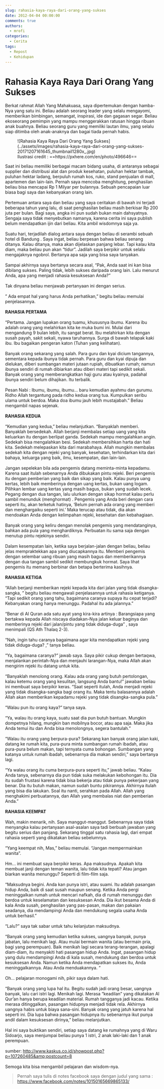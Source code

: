 ```yaml
---
slug: rahasia-kaya-raya-dari-orang-yang-sukses
date: 2012-04-04 00:00:00
comments: true
authors:
  - mrofi
categories:
  - Cerita
tags:
  - Repost
  - Kehidupan
---
```


# Rahasia Kaya Raya Dari Orang Yang Sukses

Berkat rahmat Allah Yang Mahakuasa, saya dipertemukan dengan hamba-Nya yang satu ini. Beliau adalah seorang leader yang selalu mengayomi, memberikan bimbingan, semangat, inspirasi, ide dan gagasan segar. Beliau ekoseorang pemimpin yang mampu menggerakkan ratusan hingga ribuan anak buahnya. Beliau seorang guru yang memiliki lautan ilmu, yang selalu siap ditimba oleh anak-anaknya dan bagai tiada pernah habis.

<!-- more -->

<figure markdown="span">
  ![Rahasia Kaya Raya Dari Orang Yang Sukses](../assets/images/rahasia-kaya-raya-dari-orang-yang-sukses-20171207161645_thumbnail1280x_.jpg)
  <figcaption markdown>
    Ilustrasi credit : ==https://pxhere.com/en/photo/496646==
  </figcaption>
</figure>

Saat ini beliau memiliki berbagai macam bidang usaha, di antaranya sebagai supplier dan distribusi alat dan produk kesehatan, puluhan hektar tambak, puluhan hektar ladang, berpuluh rumah kos, ruko, stand penjualan di mall, apartemen dan lain-lain. Pernah saya mencoba menghitung, penghasilan beliau bisa mencapai Rp 1 Milyar per bulannya. Sebuah pencapaian luar biasa bagi saya dan kebanyakan orang lain.<br /><br />Pertemuan antara saya dan beliau yang saya ceritakan di bawah ini terjadi beberapa tahun yang lalu, di saat penghasilan beliau masih berkisar Rp 200 juta per bulan. Bagi saya, angka ini pun sudah bukan main dahsyatnya. Sengaja saya tidak menyebutkan namanya, karena cerita ini saya publish belum mendapatkan ijin dari beliau. Kita ambil wisdomnya saja ya.<br /><br />Suatu hari, terjadilah dialog antara saya dengan beliau di serambi sebuah hotel di Bandung . Saya ingat, beliau berpesan bahwa beliau senang ditanya. Kalau ditanya, maka akan dijelaskan panjang lebar. Tapi kalau kita diam, maka beliau pun akan &ldquo;tidur&rdquo;. Jadilah saya berpikir untuk selalu mengajaknya ngobrol. Bertanya apa saja yang bisa saya tanyakan.<br /><br />Sampai akhirnya saya bertanya secara asal, &ldquo;Pak, Anda saat ini kan bisa dibilang sukses. Paling tidak, lebih sukses daripada orang lain. Lalu menurut Anda, apa yang menjadi rahasia kesuksesan Anda?&rdquo;<br /><br />Tak dinyana beliau menjawab pertanyaan ini dengan serius.<br /><br />&rdquo; Ada empat hal yang harus Anda perhatikan,&rdquo; begitu beliau memulai penjelasannya.<br /><br /><strong>RAHASIA PERTAMA</strong><br /><br />&ldquo;Pertama. Jangan lupakan orang tuamu, khususnya ibumu. Karena ibu adalah orang yang melahirkan kita ke muka bumi ini. Mulai dari mengandung 9 bulan lebih, itu sangat berat. Ibu melahirkan kita dengan susah payah, sakit sekali, nyawa taruhannya. Surga di bawah telapak kaki ibu. Ibu bagaikan pengeran katon (Tuhan yang kelihatan).<br /><br />Banyak orang sekarang yang salah. Para guru dan kyai dicium tangannya, sementara kepada ibunya tidak pernah. Para guru dan kyai dipuja dan dielukan, diberi sumbangan materi jutaan rupiah, dibuatkan rumah; namun ibunya sendiri di rumah dibiarkan atau diberi materi tapi sedikit sekali. Banyak orang yang memberangkatkan haji guru atau kyainya, padahal ibunya sendiri belum dihajikan. Itu terbalik.<br /><br />Pesan Nabi : Ibumu, ibumu, ibumu&hellip; baru kemudian ayahmu dan gurumu.<br />Ridho Allah tergantung pada ridho kedua orang tua. Kumpulkan seribu ulama untuk berdoa. Maka doa ibumu jauh lebih mustajabah.&rdquo; Beliau mengambil napas sejenak.<br /><br /><strong>RAHASIA KEDUA</strong><br /><br />&ldquo;Kemudian yang kedua,&rdquo; beliau melanjutkan. &ldquo;Banyaklah memberi. Banyaklah bersedekah. Allah berjanji membalas setiap uang yang kita keluarkan itu dengan berlipat ganda. Sedekah mampu mengalahkan angin. Sedekah bisa mengalahkan besi. Sedekah membersihkan harta dan hati kita. Sedekah melepaskan kita dari marabahaya. Allah mungkin membalas sedekah kita dengan rejeki yang banyak, kesehatan, terhindarkan kita dari bahaya, keluarga yang baik, ilmu, kesempatan, dan lain-lain.<br /><br />Jangan sepelekan bila ada pengemis datang meminta-minta kepadamu. Karena saat itulah sebenarnya Anda dibukakan pintu rejeki. Beri pengemis itu dengan pemberian yang baik dan sikap yang baik. Kalau punya uang kertas, lebih baik memberinya dengan uang kertas, bukan uang logam. Pilihkan lembar uang kertas yang masih bagus, bukan yang sudah lecek. Pegang dengan dua tangan, lalu ulurkan dengan sikap hormat kalau perlu sambil menunduk (menghormat) . Pengemis yang Anda beri dengan cara seperti itu, akan terketuk hatinya, &lsquo;Belum pernah ada orang yang memberi dan menghargaiku seperti ini.&rsquo; Maka terucap atau tidak, dia akan mendoakan Anda dengan kelimpahan rejeki, kesehatan dan kebahagiaan.<br /><br />Banyak orang yang keliru dengan menolak pengemis yang mendatanginya, bahkan ada pula yang menghardiknya. Perbuatan itu sama saja dengan menutup pintu rejekinya sendiri.<br /><br />Dalam kesempatan lain, ketika saya berjalan-jalan dengan beliau, beliau jelas mempraktekkan apa yang diucapkannya itu. Memberi pengemis dengan selembar uang ribuan yang masih bagus dan memberikannya dengan dua tangan sambil sedikit membungkuk hormat. Saya lihat pengemis itu memang berbinar dan betapa berterima kasihnya.<br /><br /><strong>RAHASIA KETIGA</strong><br /><br />&ldquo;Allah berjanji memberikan rejeki kepada kita dari jalan yang tidak disangka-sangka, &rdquo; begitu beliau mengawali penjelasannya untuk rahasia ketiganya. &ldquo;Tapi sedikit orang yang tahu, bagaimana caranya supaya itu cepat terjadi? Kebanyakan orang hanya menunggu. Padahal itu ada jalannya.&rdquo;<br /><br />&ldquo;Benar di Al Quran ada satu ayat yang kira-kira artinya : Barangsiapa yang bertakwa kepada Allah niscaya diadakan-Nya jalan keluar baginya dan memberinya rejeki dari jalan/pintu yang tidak diduga-duga&rdquo; , saya menimpali (QS Ath Thalaq 2-3).<br /><br />&ldquo;Nah, ingin tahu caranya bagaimana agar kita mendapatkan rejeki yang tidak diduga-duga? ,&rdquo; tanya beliau.<br /><br />&ldquo;Ya, bagaimana caranya?&rdquo; jawab saya. Saya pikir cukup dengan bertaqwa, menjalankan perintah-Nya dan menjauhi larangan-Nya, maka Allah akan mengirim rejeki itu datang untuk kita.<br /><br />&ldquo;Banyaklah menolong orang. Kalau ada orang yang butuh pertolongan, kalau ketemu orang yang kesulitan, langsung Anda bantu!&rdquo; jawaban beliau ini membuat saya berpikir keras. &ldquo;Saat seperti itulah, Anda menjadi rejeki yang tidak disangka-sangka bagi orang itu. Maka tentu balasannya adalah Allah akan memberikan kepadamu rejeki yang tidak disangka-sangka pula.&rdquo;<br /><br />&ldquo;Walau pun itu orang kaya?&rdquo; tanya saya.<br /><br />&ldquo;Ya, walau itu orang kaya, suatu saat dia pun butuh bantuan. Mungkin dompetnya hilang, mungkin ban mobilnya bocor, atau apa saja. Maka jika Anda temui itu dan Anda bisa menolongnya, segera bantulah.&rdquo;<br /><br />&ldquo;Walau itu orang yang berpura-pura? Sekarang kan banyak orang jalan kaki, datang ke rumah kita, pura-pura minta sumbangan rumah ibadah, atau pura-pura belum makan, tapi ternyata cuma bohongan. Sumbangan yang katanya untuk rumah ibadah, sebenarnya dia makan sendiri,&rdquo; saya bertanya lagi.<br /><br />&ldquo;Ya walau orang itu cuma berpura-pura seperti itu,&rdquo; jawab beliau. &ldquo;Kalau Anda tanya, sebenarnya dia pun tidak suka melakukan kebohongan itu. Dia itu sudah frustasi karena tidak bisa bekerja atau tidak punya pekerjaan yang benar. Dia itu butuh makan, namun sudah buntu pikirannya. Akhirnya itulah yang bisa dia lakukan. Soal itu nanti, serahkan pada Allah. Allah yang menghakimi perbuatannya, dan Allah yang membalas niat dan pemberian Anda.&rdquo;<br /><br /><strong>RAHASIA KEEMPAT</strong><br /><br />Wah, makin menarik, nih. Saya manggut-manggut. Sebenarnya saya tidak menyangka kalau pertanyaan asal-asalan saya tadi berbuah jawaban yang begitu serius dan panjang. Sekarang tinggal satu rahasia lagi, dari empat rahasia seperti yang dikatakan beliau sebelumnya.<br /><br />&ldquo;Yang keempat nih, Mas,&rdquo; beliau memulai. &ldquo;Jangan mempermainkan wanita&rdquo;.<br /><br />Hm&hellip; ini membuat saya berpikir keras. Apa maksudnya. Apakah kita membuat janji dengan teman wanita, lalu tidak kita tepati? Atau jangan biarkan wanita menunggu? Seperti di film-film saja.<br /><br />&ldquo;Maksudnya begini. Anda kan punya istri, atau suami. Itu adalah pasangan hidup Anda, baik di saat susah maupun senang. Ketika Anda pergi meninggalkan rumah untuk mencari nafkah, dia di rumah menunggu dan berdoa untuk keselamatan dan kesuksesan Anda. Dia ikut besama Anda di kala Anda susah, penghasilan yang pas-pasan, makan dan pakaian seadanya, dia mendampingi Anda dan mendukung segala usaha Anda untuk berhasil.&rdquo;<br /><br />&ldquo;Lalu?&rdquo; saya tak sabar untuk tahu kelanjutan maksudnya.<br /><br />&ldquo;Banyak orang yang kemudian ketika sukses, uangnya banyak, punya jabatan, lalu menikah lagi. Atau mulai bermain wanita (atau bermain pria, bagi yang perempuan). Baik menikah lagi secara terang-terangan, apalagi diam-diam, itu menyakiti hati pasangan hidup Anda. Ingat, pasangan hidup yang dulu mendampingi Anda di kala susah, mendukung dan berdoa untuk kesuksesan Anda. Namun ketika Anda mendapatkan sukses itu, Anda meninggalkannya. Atau Anda menduakannya. &ldquo;<br /><br />Oh&hellip; pelajaran monogami nih, pikir saya dalam hati.<br /><br />&ldquo;Banyak orang yang lupa hal itu. Begitu sudah jadi orang besar, uangnya banyak, lalu cari istri lagi. Menikah lagi. Merasa &ldquo;keadilan&rdquo; yang dikatakan Al Qur&rsquo;an hanya berupa keadilan material. Rumah tangganya jadi kacau. Ketika merasa ditinggalkan, pasangan hidupnya menjadi tidak rela. Akhirnya uangnya habis untuk biaya sana-sini. Banyak orang yang jatuh karena hal seperti ini. Dia lupa bahwa pasangan hidupnya itu sebenarnya ikut punya andil dalam kesuksesan dirinya,&rdquo; beliau melanjutkan.<br /><br />Hal ini saya buktikan sendiri, setiap saya datang ke rumahnya yang di Waru Sidoarjo, saya menjumpai beliau punya 1 istri, 2 anak laki-laki dan 1 anak perempuan.<br /><br />sumber:&nbsp;<a href="http://www.kaskus.co.id/showpost.php?p=107260485&amp;postcount=8" target="_blank" rel="noopener nofollow" data-lynx-mode="asynclazy" data-lynx-uri="https://l.facebook.com/l.php?u=http%3A%2F%2Fwww.kaskus.us%2Fshowpost.php%3Fp%3D107260485%26postcount%3D8&amp;h=ATMsTYOAnkU2bD_J5eCq78NTHD3cBe8L-_-He1xxvhuAhQqQY5ei9nZA4ls7lq7oMfxAEbyon3fDpABgLKYPGS3mM-BlWhf7Ps3Ta0S-edXa6Zdb1x9gAKmB5O3TsMp8rMY">http://www.kaskus.co.id/showpost.php?p=107260485&amp;postcount=8</a><br /><br />Semoga kita bisa mengambil pelajaran dan wisdom-nya.

<blockquote>
<p>Pernah saya tulis di notes&nbsp;facebook saya dengan judul yang sama :<br /><a href="https://www.facebook.com/notes/10150165669865133/">https://www.facebook.com/notes/10150165669865133/</a></p>
</blockquote>
